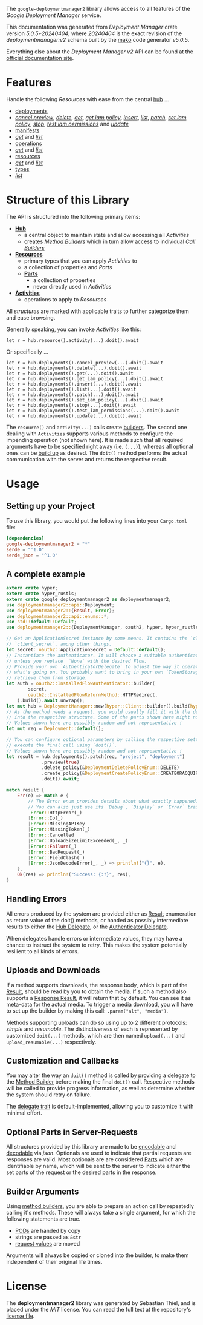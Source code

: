 <!---
DO NOT EDIT !
This file was generated automatically from 'src/generator/templates/api/README.md.mako'
DO NOT EDIT !
-->
The `google-deploymentmanager2` library allows access to all features of the *Google Deployment Manager* service.

This documentation was generated from *Deployment Manager* crate version *5.0.5+20240404*, where *20240404* is the exact revision of the *deploymentmanager:v2* schema built by the [mako](http://www.makotemplates.org/) code generator *v5.0.5*.

Everything else about the *Deployment Manager* *v2* API can be found at the
[official documentation site](https://cloud.google.com/deployment-manager).
# Features

Handle the following *Resources* with ease from the central [hub](https://docs.rs/google-deploymentmanager2/5.0.5+20240404/google_deploymentmanager2/DeploymentManager) ...

* [deployments](https://docs.rs/google-deploymentmanager2/5.0.5+20240404/google_deploymentmanager2/api::Deployment)
 * [*cancel preview*](https://docs.rs/google-deploymentmanager2/5.0.5+20240404/google_deploymentmanager2/api::DeploymentCancelPreviewCall), [*delete*](https://docs.rs/google-deploymentmanager2/5.0.5+20240404/google_deploymentmanager2/api::DeploymentDeleteCall), [*get*](https://docs.rs/google-deploymentmanager2/5.0.5+20240404/google_deploymentmanager2/api::DeploymentGetCall), [*get iam policy*](https://docs.rs/google-deploymentmanager2/5.0.5+20240404/google_deploymentmanager2/api::DeploymentGetIamPolicyCall), [*insert*](https://docs.rs/google-deploymentmanager2/5.0.5+20240404/google_deploymentmanager2/api::DeploymentInsertCall), [*list*](https://docs.rs/google-deploymentmanager2/5.0.5+20240404/google_deploymentmanager2/api::DeploymentListCall), [*patch*](https://docs.rs/google-deploymentmanager2/5.0.5+20240404/google_deploymentmanager2/api::DeploymentPatchCall), [*set iam policy*](https://docs.rs/google-deploymentmanager2/5.0.5+20240404/google_deploymentmanager2/api::DeploymentSetIamPolicyCall), [*stop*](https://docs.rs/google-deploymentmanager2/5.0.5+20240404/google_deploymentmanager2/api::DeploymentStopCall), [*test iam permissions*](https://docs.rs/google-deploymentmanager2/5.0.5+20240404/google_deploymentmanager2/api::DeploymentTestIamPermissionCall) and [*update*](https://docs.rs/google-deploymentmanager2/5.0.5+20240404/google_deploymentmanager2/api::DeploymentUpdateCall)
* [manifests](https://docs.rs/google-deploymentmanager2/5.0.5+20240404/google_deploymentmanager2/api::Manifest)
 * [*get*](https://docs.rs/google-deploymentmanager2/5.0.5+20240404/google_deploymentmanager2/api::ManifestGetCall) and [*list*](https://docs.rs/google-deploymentmanager2/5.0.5+20240404/google_deploymentmanager2/api::ManifestListCall)
* [operations](https://docs.rs/google-deploymentmanager2/5.0.5+20240404/google_deploymentmanager2/api::Operation)
 * [*get*](https://docs.rs/google-deploymentmanager2/5.0.5+20240404/google_deploymentmanager2/api::OperationGetCall) and [*list*](https://docs.rs/google-deploymentmanager2/5.0.5+20240404/google_deploymentmanager2/api::OperationListCall)
* [resources](https://docs.rs/google-deploymentmanager2/5.0.5+20240404/google_deploymentmanager2/api::Resource)
 * [*get*](https://docs.rs/google-deploymentmanager2/5.0.5+20240404/google_deploymentmanager2/api::ResourceGetCall) and [*list*](https://docs.rs/google-deploymentmanager2/5.0.5+20240404/google_deploymentmanager2/api::ResourceListCall)
* [types](https://docs.rs/google-deploymentmanager2/5.0.5+20240404/google_deploymentmanager2/api::Type)
 * [*list*](https://docs.rs/google-deploymentmanager2/5.0.5+20240404/google_deploymentmanager2/api::TypeListCall)




# Structure of this Library

The API is structured into the following primary items:

* **[Hub](https://docs.rs/google-deploymentmanager2/5.0.5+20240404/google_deploymentmanager2/DeploymentManager)**
    * a central object to maintain state and allow accessing all *Activities*
    * creates [*Method Builders*](https://docs.rs/google-deploymentmanager2/5.0.5+20240404/google_deploymentmanager2/client::MethodsBuilder) which in turn
      allow access to individual [*Call Builders*](https://docs.rs/google-deploymentmanager2/5.0.5+20240404/google_deploymentmanager2/client::CallBuilder)
* **[Resources](https://docs.rs/google-deploymentmanager2/5.0.5+20240404/google_deploymentmanager2/client::Resource)**
    * primary types that you can apply *Activities* to
    * a collection of properties and *Parts*
    * **[Parts](https://docs.rs/google-deploymentmanager2/5.0.5+20240404/google_deploymentmanager2/client::Part)**
        * a collection of properties
        * never directly used in *Activities*
* **[Activities](https://docs.rs/google-deploymentmanager2/5.0.5+20240404/google_deploymentmanager2/client::CallBuilder)**
    * operations to apply to *Resources*

All *structures* are marked with applicable traits to further categorize them and ease browsing.

Generally speaking, you can invoke *Activities* like this:

```Rust,ignore
let r = hub.resource().activity(...).doit().await
```

Or specifically ...

```ignore
let r = hub.deployments().cancel_preview(...).doit().await
let r = hub.deployments().delete(...).doit().await
let r = hub.deployments().get(...).doit().await
let r = hub.deployments().get_iam_policy(...).doit().await
let r = hub.deployments().insert(...).doit().await
let r = hub.deployments().list(...).doit().await
let r = hub.deployments().patch(...).doit().await
let r = hub.deployments().set_iam_policy(...).doit().await
let r = hub.deployments().stop(...).doit().await
let r = hub.deployments().test_iam_permissions(...).doit().await
let r = hub.deployments().update(...).doit().await
```

The `resource()` and `activity(...)` calls create [builders][builder-pattern]. The second one dealing with `Activities`
supports various methods to configure the impending operation (not shown here). It is made such that all required arguments have to be
specified right away (i.e. `(...)`), whereas all optional ones can be [build up][builder-pattern] as desired.
The `doit()` method performs the actual communication with the server and returns the respective result.

# Usage

## Setting up your Project

To use this library, you would put the following lines into your `Cargo.toml` file:

```toml
[dependencies]
google-deploymentmanager2 = "*"
serde = "^1.0"
serde_json = "^1.0"
```

## A complete example

```Rust
extern crate hyper;
extern crate hyper_rustls;
extern crate google_deploymentmanager2 as deploymentmanager2;
use deploymentmanager2::api::Deployment;
use deploymentmanager2::{Result, Error};
use deploymentmanager2::api::enums::*;
use std::default::Default;
use deploymentmanager2::{DeploymentManager, oauth2, hyper, hyper_rustls, chrono, FieldMask};

// Get an ApplicationSecret instance by some means. It contains the `client_id` and
// `client_secret`, among other things.
let secret: oauth2::ApplicationSecret = Default::default();
// Instantiate the authenticator. It will choose a suitable authentication flow for you,
// unless you replace  `None` with the desired Flow.
// Provide your own `AuthenticatorDelegate` to adjust the way it operates and get feedback about
// what's going on. You probably want to bring in your own `TokenStorage` to persist tokens and
// retrieve them from storage.
let auth = oauth2::InstalledFlowAuthenticator::builder(
        secret,
        oauth2::InstalledFlowReturnMethod::HTTPRedirect,
    ).build().await.unwrap();
let mut hub = DeploymentManager::new(hyper::Client::builder().build(hyper_rustls::HttpsConnectorBuilder::new().with_native_roots().unwrap().https_or_http().enable_http1().build()), auth);
// As the method needs a request, you would usually fill it with the desired information
// into the respective structure. Some of the parts shown here might not be applicable !
// Values shown here are possibly random and not representative !
let mut req = Deployment::default();

// You can configure optional parameters by calling the respective setters at will, and
// execute the final call using `doit()`.
// Values shown here are possibly random and not representative !
let result = hub.deployments().patch(req, "project", "deployment")
             .preview(true)
             .delete_policy(&DeploymentDeletePolicyEnum::DELETE)
             .create_policy(&DeploymentCreatePolicyEnum::CREATEORACQUIRE)
             .doit().await;

match result {
    Err(e) => match e {
        // The Error enum provides details about what exactly happened.
        // You can also just use its `Debug`, `Display` or `Error` traits
         Error::HttpError(_)
        |Error::Io(_)
        |Error::MissingAPIKey
        |Error::MissingToken(_)
        |Error::Cancelled
        |Error::UploadSizeLimitExceeded(_, _)
        |Error::Failure(_)
        |Error::BadRequest(_)
        |Error::FieldClash(_)
        |Error::JsonDecodeError(_, _) => println!("{}", e),
    },
    Ok(res) => println!("Success: {:?}", res),
}

```
## Handling Errors

All errors produced by the system are provided either as [Result](https://docs.rs/google-deploymentmanager2/5.0.5+20240404/google_deploymentmanager2/client::Result) enumeration as return value of
the doit() methods, or handed as possibly intermediate results to either the
[Hub Delegate](https://docs.rs/google-deploymentmanager2/5.0.5+20240404/google_deploymentmanager2/client::Delegate), or the [Authenticator Delegate](https://docs.rs/yup-oauth2/*/yup_oauth2/trait.AuthenticatorDelegate.html).

When delegates handle errors or intermediate values, they may have a chance to instruct the system to retry. This
makes the system potentially resilient to all kinds of errors.

## Uploads and Downloads
If a method supports downloads, the response body, which is part of the [Result](https://docs.rs/google-deploymentmanager2/5.0.5+20240404/google_deploymentmanager2/client::Result), should be
read by you to obtain the media.
If such a method also supports a [Response Result](https://docs.rs/google-deploymentmanager2/5.0.5+20240404/google_deploymentmanager2/client::ResponseResult), it will return that by default.
You can see it as meta-data for the actual media. To trigger a media download, you will have to set up the builder by making
this call: `.param("alt", "media")`.

Methods supporting uploads can do so using up to 2 different protocols:
*simple* and *resumable*. The distinctiveness of each is represented by customized
`doit(...)` methods, which are then named `upload(...)` and `upload_resumable(...)` respectively.

## Customization and Callbacks

You may alter the way an `doit()` method is called by providing a [delegate](https://docs.rs/google-deploymentmanager2/5.0.5+20240404/google_deploymentmanager2/client::Delegate) to the
[Method Builder](https://docs.rs/google-deploymentmanager2/5.0.5+20240404/google_deploymentmanager2/client::CallBuilder) before making the final `doit()` call.
Respective methods will be called to provide progress information, as well as determine whether the system should
retry on failure.

The [delegate trait](https://docs.rs/google-deploymentmanager2/5.0.5+20240404/google_deploymentmanager2/client::Delegate) is default-implemented, allowing you to customize it with minimal effort.

## Optional Parts in Server-Requests

All structures provided by this library are made to be [encodable](https://docs.rs/google-deploymentmanager2/5.0.5+20240404/google_deploymentmanager2/client::RequestValue) and
[decodable](https://docs.rs/google-deploymentmanager2/5.0.5+20240404/google_deploymentmanager2/client::ResponseResult) via *json*. Optionals are used to indicate that partial requests are responses
are valid.
Most optionals are are considered [Parts](https://docs.rs/google-deploymentmanager2/5.0.5+20240404/google_deploymentmanager2/client::Part) which are identifiable by name, which will be sent to
the server to indicate either the set parts of the request or the desired parts in the response.

## Builder Arguments

Using [method builders](https://docs.rs/google-deploymentmanager2/5.0.5+20240404/google_deploymentmanager2/client::CallBuilder), you are able to prepare an action call by repeatedly calling it's methods.
These will always take a single argument, for which the following statements are true.

* [PODs][wiki-pod] are handed by copy
* strings are passed as `&str`
* [request values](https://docs.rs/google-deploymentmanager2/5.0.5+20240404/google_deploymentmanager2/client::RequestValue) are moved

Arguments will always be copied or cloned into the builder, to make them independent of their original life times.

[wiki-pod]: http://en.wikipedia.org/wiki/Plain_old_data_structure
[builder-pattern]: http://en.wikipedia.org/wiki/Builder_pattern
[google-go-api]: https://github.com/google/google-api-go-client

# License
The **deploymentmanager2** library was generated by Sebastian Thiel, and is placed
under the *MIT* license.
You can read the full text at the repository's [license file][repo-license].

[repo-license]: https://github.com/Byron/google-apis-rsblob/main/LICENSE.md

